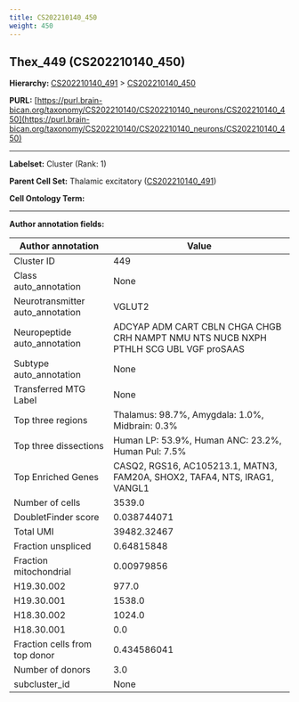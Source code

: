 ```yaml
---
title: CS202210140_450
weight: 450
---
```

## Thex_449 (CS202210140_450)
<b>Hierarchy: </b>
[CS202210140_491](../CS202210140_491) >
[CS202210140_450](../CS202210140_450)

**PURL:** [https://purl.brain-bican.org/taxonomy/CS202210140/CS202210140_neurons/CS202210140_450](https://purl.brain-bican.org/taxonomy/CS202210140/CS202210140_neurons/CS202210140_450)

---


**Labelset:** Cluster (Rank: 1)

**Parent Cell Set:** Thalamic excitatory ([CS202210140_491](../CS202210140_491))



**Cell Ontology Term:** 

[MARKER GENES.]: #


---

[TRANSFERRED ANNOTATIONS.]: #


[AUTHOR ANNOTATION FIELDS.]: #


**Author annotation fields:**

| Author annotation | Value |
|-------------------|-------|
|Cluster ID|449|
|Class auto_annotation|None|
|Neurotransmitter auto_annotation|VGLUT2|
|Neuropeptide auto_annotation|ADCYAP ADM CART CBLN CHGA CHGB CRH NAMPT NMU NTS NUCB NXPH PTHLH SCG UBL VGF proSAAS|
|Subtype auto_annotation|None|
|Transferred MTG Label|None|
|Top three regions|Thalamus: 98.7%, Amygdala: 1.0%, Midbrain: 0.3%|
|Top three dissections|Human LP: 53.9%, Human ANC: 23.2%, Human Pul: 7.5%|
|Top Enriched Genes|CASQ2, RGS16, AC105213.1, MATN3, FAM20A, SHOX2, TAFA4, NTS, IRAG1, VANGL1|
|Number of cells|3539.0|
|DoubletFinder score|0.038744071|
|Total UMI|39482.32467|
|Fraction unspliced|0.64815848|
|Fraction mitochondrial|0.00979856|
|H19.30.002|977.0|
|H19.30.001|1538.0|
|H18.30.002|1024.0|
|H18.30.001|0.0|
|Fraction cells from top donor|0.434586041|
|Number of donors|3.0|
|subcluster_id|None|
